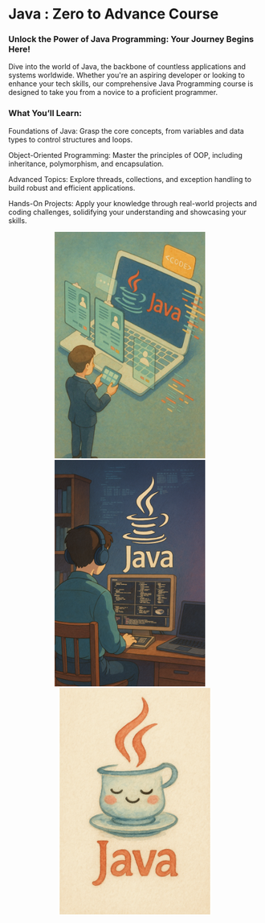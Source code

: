 # Java : Zero to Advance Course

### Unlock the Power of Java Programming: Your Journey Begins Here!

Dive into the world of Java, the backbone of countless applications and systems worldwide. Whether you're an aspiring developer or looking to enhance your tech skills, our comprehensive Java Programming course is designed to take you from a novice to a proficient programmer.

### What You’ll Learn:

Foundations of Java: Grasp the core concepts, from variables and data types to control structures and loops.

Object-Oriented Programming: Master the principles of OOP, including inheritance, polymorphism, and encapsulation.

Advanced Topics: Explore threads, collections, and exception handling to build robust and efficient applications.

Hands-On Projects: Apply your knowledge through real-world projects and coding challenges, solidifying your understanding and showcasing your skills.


<p align="center">
  <img src="image.png" alt="Keylogger Image1" width="300" height="450" style="margin-right: 20px;">
  <img src="image2.png" alt="Keylogger Image2" width="300" height="450" style="margin-right: 20px;">
  <img src="image3.png" alt="Keylogger Image3" width="300" height="450">
</p>
